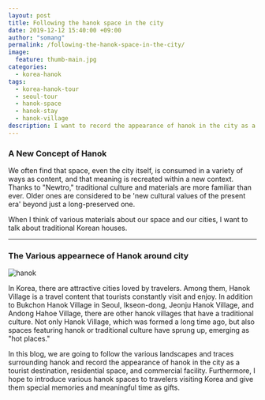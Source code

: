 ```yaml
---
layout: post
title: Following the hanok space in the city
date: 2019-12-12 15:40:00 +09:00
author: "somang"
permalink: /following-the-hanok-space-in-the-city/
image:
  feature: thumb-main.jpg
categories:
  - korea-hanok
tags:
  - korea-hanok-tour
  - seoul-tour
  - hanok-space
  - hanok-stay
  - hanok-village
description: I want to record the appearance of hanok in the city as a tourist destination, residential space, and commercial facility by following the various landscapes and traces surrounding it.
---
```


### A New Concept of Hanok



We often find that space, even the city itself, is consumed in a variety of ways as content, and that meaning is recreated within a new context. Thanks to "Newtro," traditional culture and materials are more familiar than ever. Older ones are considered to be 'new cultural values of the present era' beyond just a long-preserved one.

When I think of various materials about our space and our cities, I want to talk about traditional Korean houses.



******



### The Various appearnece of Hanok around city





![hanok](/img/post/01/hanok-01.jpg)

In Korea, there are attractive cities loved by travelers. Among them, Hanok Village is a travel content that tourists constantly visit and enjoy. In addition to Bukchon Hanok Village in Seoul, Ikseon-dong, Jeonju Hanok Village, and Andong Hahoe Village, there are other hanok villages that have a traditional culture. Not only Hanok Village, which was formed a long time ago, but also spaces featuring hanok or traditional culture have sprung up, emerging as "hot places."



In this blog, we are going to follow the various landscapes and traces surrounding hanok and record the appearance of hanok in the city as a tourist destination, residential space, and commercial facility. Furthermore, I hope to introduce various hanok spaces to travelers visiting Korea and give them special memories and meaningful time as gifts.
